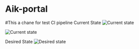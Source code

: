 # Aik-portal

#This a chane for test CI pipeline
Current State
![Current state](images/3.png)

![Current state](images/2.png)

Desired State
![Desired state](images/1.png)
